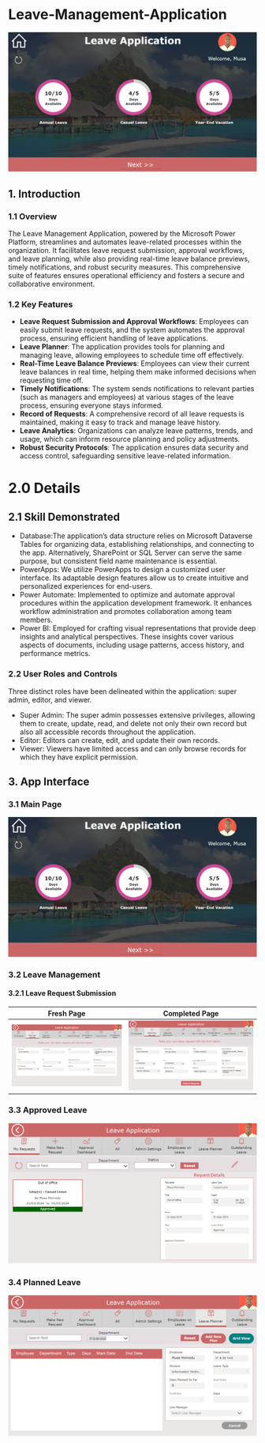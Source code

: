 # Leave-Management-Application
![](WelcomeDashboard.png)
## 1. Introduction

### 1.1 Overview
The Leave Management Application, powered by the Microsoft Power Platform, streamlines and automates leave-related processes within the organization. It facilitates leave request submission, approval workflows, and leave planning, while also providing real-time leave balance previews, timely notifications, and robust security measures. This comprehensive suite of features ensures operational efficiency and fosters a secure and collaborative environment.
### 1.2 Key Features
- **Leave Request Submission and Approval Workflows**: Employees can easily submit leave requests, and the system automates the approval process, ensuring efficient handling of leave applications.
- **Leave Planner**: The application provides tools for planning and managing leave, allowing employees to schedule time off effectively.
- **Real-Time Leave Balance Previews**: Employees can view their current leave balances in real time, helping them make informed decisions when requesting time off.
- **Timely Notifications**: The system sends notifications to relevant parties (such as managers and employees) at various stages of the leave process, ensuring everyone stays informed.
- **Record of Requests**: A comprehensive record of all leave requests is maintained, making it easy to track and manage leave history.
- **Leave Analytics**: Organizations can analyze leave patterns, trends, and usage, which can inform resource planning and policy adjustments.
- **Robust Security Protocols**: The application ensures data security and access control, safeguarding sensitive leave-related information.

# 2.0 Details
## 2.1 Skill Demonstrated
- Database:The application’s data structure relies on Microsoft Dataverse Tables for organizing data, establishing relationships, and connecting to the app.
Alternatively, SharePoint or SQL Server can serve the same purpose, but consistent field name maintenance is essential.
- PowerApps: We utilize PowerApps to design a customized user interface.
Its adaptable design features allow us to create intuitive and personalized experiences for end-users.
- Power Automate: Implemented to optimize and automate approval procedures within the application development framework.
It enhances workflow administration and promotes collaboration among team members.
- Power BI: Employed for crafting visual representations that provide deep insights and analytical perspectives.
These insights cover various aspects of documents, including usage patterns, access history, and performance metrics. 

### 2.2 User Roles and Controls
Three distinct roles have been delineated within the application: super admin, editor, and viewer.
- Super Admin: The super admin possesses extensive privileges, allowing them to create, update, read, and delete not only their own record but also all accessible records throughout the application.
- Editor: Editors can create, edit, and update their own records.
- Viewer: Viewers have limited access and can only browse records for which they have explicit permission.

## 3. App Interface

### 3.1 Main Page

![](WelcomeDashboard.png)

### 3.2 Leave Management

#### 3.2.1 Leave Request Submission

Fresh Page | Completed Page
:------------------:|:---------------------:
![](NewLeaveRequest.png)   | ![](NewLeaveRequest2.png)


### 3.3 Approved Leave
![](ApprovedLeave.png)

### 3.4 Planned Leave
![](PlannedLeave.png)

